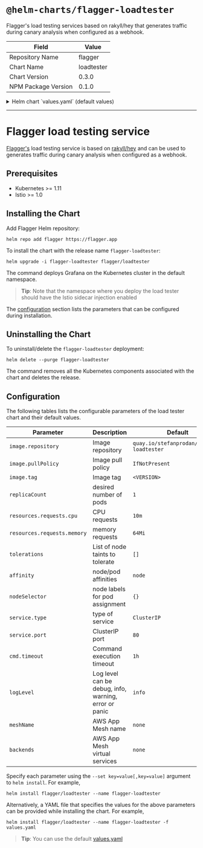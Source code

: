 # `@helm-charts/flagger-loadtester`

Flagger's load testing services based on rakyll/hey that generates traffic during canary analysis when configured as a webhook.

| Field               | Value      |
| ------------------- | ---------- |
| Repository Name     | flagger    |
| Chart Name          | loadtester |
| Chart Version       | 0.3.0      |
| NPM Package Version | 0.1.0      |

<details>

<summary>Helm chart `values.yaml` (default values)</summary>

```yaml
replicaCount: 1

image:
  repository: quay.io/weaveworks/flagger-loadtester
  tag: 0.3.0
  pullPolicy: IfNotPresent

logLevel: info
cmd:
  timeout: 1h

nameOverride: ''
fullnameOverride: ''

service:
  type: ClusterIP
  port: 80

resources:
  requests:
    cpu: 10m
    memory: 64Mi

nodeSelector: {}

tolerations: []

affinity: {}

# App Mesh virtual node settings
meshName: ''
#backends:
#  - app1.namespace
#  - app2.namespace
```

</details>

---

# Flagger load testing service

[Flagger's](https://github.com/weaveworks/flagger) load testing service is based on
[rakyll/hey](https://github.com/rakyll/hey)
and can be used to generates traffic during canary analysis when configured as a webhook.

## Prerequisites

- Kubernetes >= 1.11
- Istio >= 1.0

## Installing the Chart

Add Flagger Helm repository:

```console
helm repo add flagger https://flagger.app
```

To install the chart with the release name `flagger-loadtester`:

```console
helm upgrade -i flagger-loadtester flagger/loadtester
```

The command deploys Grafana on the Kubernetes cluster in the default namespace.

> **Tip**: Note that the namespace where you deploy the load tester should have the Istio sidecar injection enabled

The [configuration](#configuration) section lists the parameters that can be configured during installation.

## Uninstalling the Chart

To uninstall/delete the `flagger-loadtester` deployment:

```console
helm delete --purge flagger-loadtester
```

The command removes all the Kubernetes components associated with the chart and deletes the release.

## Configuration

The following tables lists the configurable parameters of the load tester chart and their default values.

| Parameter                   | Description                                           | Default                                   |
| --------------------------- | ----------------------------------------------------- | ----------------------------------------- |
| `image.repository`          | Image repository                                      | `quay.io/stefanprodan/flagger-loadtester` |
| `image.pullPolicy`          | Image pull policy                                     | `IfNotPresent`                            |
| `image.tag`                 | Image tag                                             | `<VERSION>`                               |
| `replicaCount`              | desired number of pods                                | `1`                                       |
| `resources.requests.cpu`    | CPU requests                                          | `10m`                                     |
| `resources.requests.memory` | memory requests                                       | `64Mi`                                    |
| `tolerations`               | List of node taints to tolerate                       | `[]`                                      |
| `affinity`                  | node/pod affinities                                   | `node`                                    |
| `nodeSelector`              | node labels for pod assignment                        | `{}`                                      |
| `service.type`              | type of service                                       | `ClusterIP`                               |
| `service.port`              | ClusterIP port                                        | `80`                                      |
| `cmd.timeout`               | Command execution timeout                             | `1h`                                      |
| `logLevel`                  | Log level can be debug, info, warning, error or panic | `info`                                    |
| `meshName`                  | AWS App Mesh name                                     | `none`                                    |
| `backends`                  | AWS App Mesh virtual services                         | `none`                                    |

Specify each parameter using the `--set key=value[,key=value]` argument to `helm install`. For example,

```console
helm install flagger/loadtester --name flagger-loadtester
```

Alternatively, a YAML file that specifies the values for the above parameters can be provided while installing the chart. For example,

```console
helm install flagger/loadtester --name flagger-loadtester -f values.yaml
```

> **Tip**: You can use the default [values.yaml](values.yaml)
